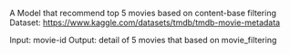 A Model that recommend top 5 movies based on content-base filtering
Dataset: https://www.kaggle.com/datasets/tmdb/tmdb-movie-metadata

Input: movie-id
Output: detail of 5 movies that based on movie_filtering
